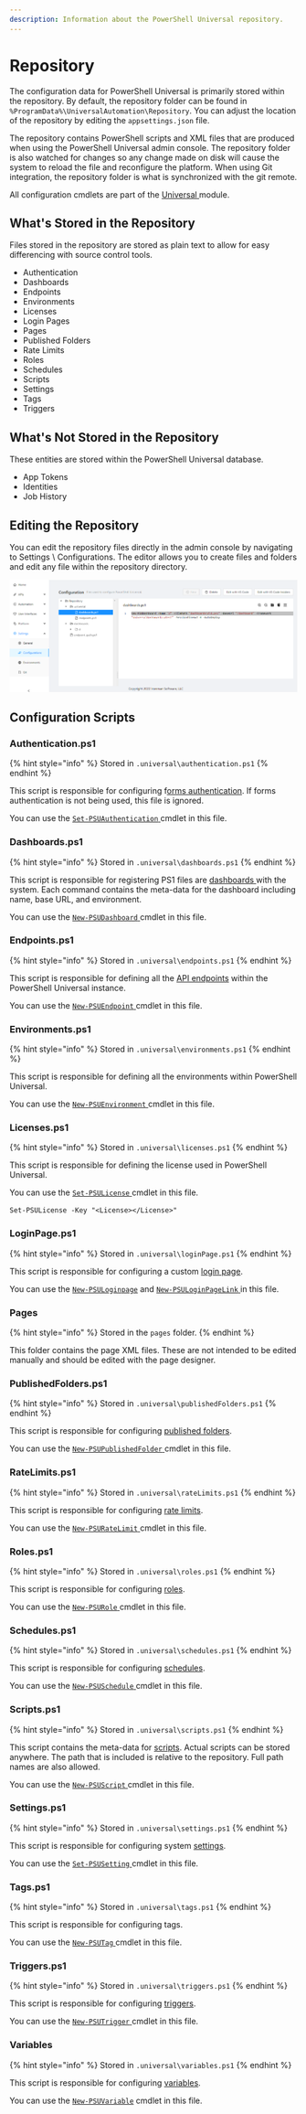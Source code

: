 ```yaml
---
description: Information about the PowerShell Universal repository.
---
```


# Repository

The configuration data for PowerShell Universal is primarily stored within the repository. By default, the repository folder can be found in `%ProgramData%\UniversalAutomation\Repository`. You can adjust the location of the repository by editing the `appsettings.json` file.&#x20;

The repository contains PowerShell scripts and XML files that are produced when using the PowerShell Universal admin console. The repository folder is also watched for changes so any change made on disk will cause the system to reload the file and reconfigure the platform. When using Git integration, the repository folder is what is synchronized with the git remote.&#x20;

All configuration cmdlets are part of the [Universal ](https://www.powershellgallery.com/packages/Universal)module.

## What's Stored in the Repository

Files stored in the repository are stored as plain text to allow for easy differencing with source control tools.&#x20;

* Authentication
* Dashboards
* Endpoints
* Environments
* Licenses
* Login Pages
* Pages
* Published Folders
* Rate Limits
* Roles
* Schedules
* Scripts
* Settings
* Tags
* Triggers

## What's Not Stored in the Repository

These entities are stored within the PowerShell Universal database.&#x20;

* App Tokens
* Identities
* Job History

## Editing the Repository

You can edit the repository files directly in the admin console by navigating to Settings \ Configurations. The editor allows you to create files and folders and edit any file within the repository directory.&#x20;

![](<../.gitbook/assets/image (341).png>)

## Configuration Scripts

### Authentication.ps1

{% hint style="info" %}
Stored in `.universal\authentication.ps1`
{% endhint %}

This script is responsible for configuring f[orms authentication](security/#forms-authentication). If forms authentication is not being used, this file is ignored.&#x20;

You can use the [`Set-PSUAuthentication` ](https://github.com/ironmansoftware/universal-docs/blob/master/cmdlets/Set-PSUAuthenticationMethod.txt)cmdlet in this file.&#x20;

### Dashboards.ps1

{% hint style="info" %}
Stored in `.universal\dashboards.ps1`
{% endhint %}

This script is responsible for registering PS1 files are [dashboards ](../userinterfaces/dashboards/)with the system. Each command contains the meta-data for the dashboard including name, base URL, and environment.&#x20;

You can use the [`New-PSUDashboard` ](https://github.com/ironmansoftware/universal-docs/blob/master/cmdlets/New-PSUDashboard.txt)cmdlet in this file.&#x20;

### Endpoints.ps1

{% hint style="info" %}
Stored in `.universal\endpoints.ps1`
{% endhint %}

This script is responsible for defining all the [API endpoints](api.md) within the PowerShell Universal instance.&#x20;

You can use the [`New-PSUEndpoint` ](https://github.com/ironmansoftware/universal-docs/blob/master/cmdlets/New-PSUEndpoint.txt)cmdlet in this file.&#x20;

### Environments.ps1

{% hint style="info" %}
Stored in `.universal\environments.ps1`
{% endhint %}

This script is responsible for defining all the environments within PowerShell Universal.&#x20;

You can use the [`New-PSUEnvironment` ](https://github.com/ironmansoftware/universal-docs/blob/master/cmdlets/New-PSUEnvironment.txt)cmdlet in this file.&#x20;

### Licenses.ps1

{% hint style="info" %}
Stored in `.universal\licenses.ps1`
{% endhint %}

This script is responsible for defining the license used in PowerShell Universal.

You can use the [`Set-PSULicense` ](https://github.com/ironmansoftware/universal-docs/blob/master/cmdlets/Set-PSULicense.txt)cmdlet in this file.

```
Set-PSULicense -Key "<License></License>"
```

### LoginPage.ps1

{% hint style="info" %}
Stored in `.universal\loginPage.ps1`
{% endhint %}

This script is responsible for configuring a custom [login page](login-page.md).&#x20;

You can use the [`New-PSULoginpage`](https://github.com/ironmansoftware/universal-docs/blob/master/cmdlets/New-PSULoginPage.txt) and [`New-PSULoginPageLink` ](https://github.com/ironmansoftware/universal-docs/blob/master/cmdlets/New-PSULoginPageLink.txt)in this file.&#x20;

### Pages

{% hint style="info" %}
Stored in the `pages` folder.
{% endhint %}

This folder contains the page XML files. These are not intended to be edited manually and should be edited with the page designer.&#x20;

### PublishedFolders.ps1

{% hint style="info" %}
Stored in `.universal\publishedFolders.ps1`
{% endhint %}

This script is responsible for configuring [published folders](../platform/published-folders.md).

You can use the [`New-PSUPublishedFolder` ](https://github.com/ironmansoftware/universal-docs/blob/master/cmdlets/New-PSUPublishedFolder.txt)cmdlet in this file.&#x20;

### RateLimits.ps1

{% hint style="info" %}
Stored in `.universal\rateLimits.ps1`
{% endhint %}

This script is responsible for configuring [rate limits](../api/rate-limiting.md).&#x20;

You can use the [`New-PSURateLimit` ](https://github.com/ironmansoftware/universal-docs/blob/master/cmdlets/New-PSURateLimit.txt)cmdlet in this file.&#x20;

### Roles.ps1

{% hint style="info" %}
Stored in `.universal\roles.ps1`
{% endhint %}

This script is responsible for configuring [roles](../userinterfaces/dashboards/role-based-access.md).

You can use the [`New-PSURole` ](https://github.com/ironmansoftware/universal-docs/blob/master/cmdlets/New-PSURole.txt)cmdlet in this file.&#x20;

### Schedules.ps1

{% hint style="info" %}
Stored in `.universal\schedules.ps1`
{% endhint %}

This script is responsible for configuring [schedules](../automation/schedules.md).

You can use the [`New-PSUSchedule` ](https://github.com/ironmansoftware/universal-docs/blob/master/cmdlets/New-PSUSchedule.txt)cmdlet in this file.&#x20;

### Scripts.ps1

{% hint style="info" %}
Stored in `.universal\scripts.ps1`
{% endhint %}

This script contains the meta-data for [scripts](../automation/scripts/). Actual scripts can be stored anywhere. The path that is included is relative to the repository. Full path names are also allowed.&#x20;

You can use the [`New-PSUScript` ](https://github.com/ironmansoftware/universal-docs/blob/master/cmdlets/New-PSUScript.txt)cmdlet in this file.&#x20;

### Settings.ps1

{% hint style="info" %}
Stored in `.universal\settings.ps1`
{% endhint %}

This script is responsible for configuring system [settings](settings.md).&#x20;

You can use the [`Set-PSUSetting` ](https://github.com/ironmansoftware/universal-docs/blob/master/cmdlets/Set-PSUSetting.txt)cmdlet in this file.&#x20;

### Tags.ps1

{% hint style="info" %}
Stored in `.universal\tags.ps1`
{% endhint %}

This script is responsible for configuring tags.&#x20;

You can use the [`New-PSUTag` ](https://github.com/ironmansoftware/universal-docs/blob/master/cmdlets/New-PSUTag.txt)cmdlet in this file.&#x20;

### Triggers.ps1

{% hint style="info" %}
Stored in `.universal\triggers.ps1`
{% endhint %}

This script is responsible for configuring [triggers](../automation/triggers.md).

You can use the [`New-PSUTrigger` ](https://github.com/ironmansoftware/universal-docs/blob/master/cmdlets/New-PSUTrigger.txt)cmdlet in this file.&#x20;

### Variables&#x20;

{% hint style="info" %}
Stored in `.universal\variables.ps1`
{% endhint %}

This script is responsible for configuring [variables](../userinterfaces/pages/variables.md).

You can use the [`New-PSUVariable`](https://github.com/ironmansoftware/universal-docs/blob/master/cmdlets/New-PSUVariable.txt) cmdlet in this file.
